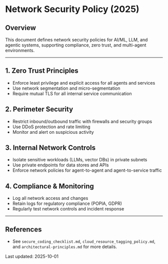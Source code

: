 
# Network Security Policy (2025)

## Overview

This document defines network security policies for AI/ML, LLM, and agentic systems, supporting compliance, zero trust, and multi-agent environments.

---

## 1. Zero Trust Principles
- Enforce least privilege and explicit access for all agents and services
- Use network segmentation and micro-segmentation
- Require mutual TLS for all internal service communication

## 2. Perimeter Security
- Restrict inbound/outbound traffic with firewalls and security groups
- Use DDoS protection and rate limiting
- Monitor and alert on suspicious activity

## 3. Internal Network Controls
- Isolate sensitive workloads (LLMs, vector DBs) in private subnets
- Use private endpoints for data stores and APIs
- Enforce network policies for agent-to-agent and agent-to-service traffic

## 4. Compliance & Monitoring
- Log all network access and changes
- Retain logs for regulatory compliance (POPIA, GDPR)
- Regularly test network controls and incident response

---

## References
- See `secure_coding_checklist.md`, `cloud_resource_tagging_policy.md`, and `architectural-principles.md` for more details.

Last updated: 2025-10-01
